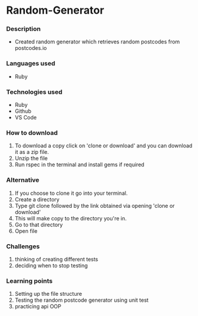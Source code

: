 # Random-Generator

### Description
* Created random generator which retrieves random postcodes from postcodes.io 

### Languages used
* Ruby

### Technologies used 
* Ruby 
* Github 
* VS Code

### How to download
1. To download a copy click on 'clone or download' and you can download it as a zip file.
2. Unzip the file
3. Run rspec in the terminal and install gems if required

### Alternative
1. If you choose to clone it go into your terminal.
2. Create a directory
3. Type git clone followed by the link obtained via opening 'clone or download'
4. This will make copy to the directory you're in.
5. Go to that directory
6. Open file

### Challenges 
1. thinking of creating different tests
2. deciding when to stop testing 


### Learning points
1. Setting up the file structure
2. Testing the random postcode generator using unit test
3. practicing api OOP
